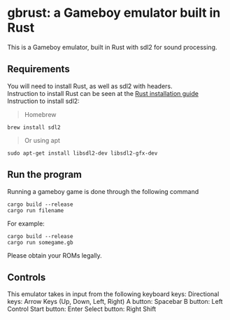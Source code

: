 # gbrust: a Gameboy emulator built in Rust

This is a Gameboy emulator, built in Rust with sdl2 for sound processing.
## Requirements
You will need to install Rust, as well as sdl2 with headers.  
Instruction to install Rust can be seen at the [Rust installation guide](https://www.rust-lang.org/tools/install)  
Instruction to install sdl2:

> Homebrew

`brew install sdl2`

> Or using apt

`sudo apt-get install libsdl2-dev libsdl2-gfx-dev`

## Run the program

Running a gameboy game is done through the following command
`````
cargo build --release
cargo run filename
`````

For example:
`````
cargo build --release
cargo run somegame.gb
`````

Please obtain your ROMs legally.

## Controls
This emulator takes in input from the following keyboard keys:
Directional keys: Arrow Keys (Up, Down, Left, Right)
A button: Spacebar
B button: Left Control
Start button: Enter
Select button: Right Shift
